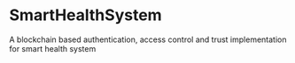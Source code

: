 # SmartHealthSystem
A blockchain based authentication, access control and trust implementation for smart health system
